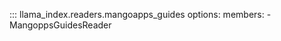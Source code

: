 ::: llama_index.readers.mangoapps_guides
    options:
      members:
        - MangoppsGuidesReader
